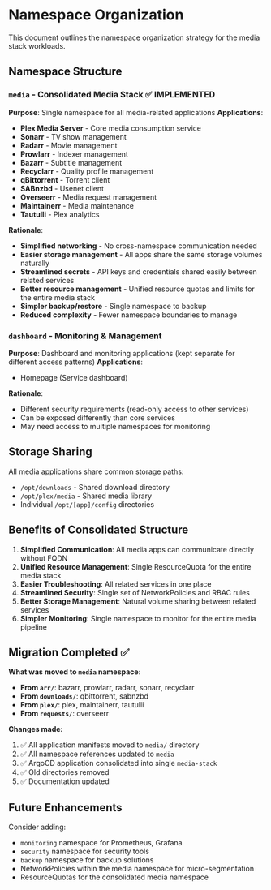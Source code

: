 # Namespace Organization

This document outlines the namespace organization strategy for the media stack workloads.

## Namespace Structure

### `media` - Consolidated Media Stack ✅ **IMPLEMENTED**

**Purpose**: Single namespace for all media-related applications
**Applications**:
- **Plex Media Server** - Core media consumption service
- **Sonarr** - TV show management
- **Radarr** - Movie management  
- **Prowlarr** - Indexer management
- **Bazarr** - Subtitle management
- **Recyclarr** - Quality profile management
- **qBittorrent** - Torrent client
- **SABnzbd** - Usenet client
- **Overseerr** - Media request management
- **Maintainerr** - Media maintenance
- **Tautulli** - Plex analytics

**Rationale**: 
- **Simplified networking** - No cross-namespace communication needed
- **Easier storage management** - All apps share the same storage volumes naturally
- **Streamlined secrets** - API keys and credentials shared easily between related services  
- **Better resource management** - Unified resource quotas and limits for the entire media stack
- **Simpler backup/restore** - Single namespace to backup
- **Reduced complexity** - Fewer namespace boundaries to manage

### `dashboard` - Monitoring & Management
**Purpose**: Dashboard and monitoring applications (kept separate for different access patterns)
**Applications**:
- Homepage (Service dashboard)

**Rationale**:
- Different security requirements (read-only access to other services)
- Can be exposed differently than core services
- May need access to multiple namespaces for monitoring

## Storage Sharing
All media applications share common storage paths:
- `/opt/downloads` - Shared download directory
- `/opt/plex/media` - Shared media library  
- Individual `/opt/[app]/config` directories

## Benefits of Consolidated Structure

1. **Simplified Communication**: All media apps can communicate directly without FQDN
2. **Unified Resource Management**: Single ResourceQuota for the entire media stack
3. **Easier Troubleshooting**: All related services in one place
4. **Streamlined Security**: Single set of NetworkPolicies and RBAC rules
5. **Better Storage Management**: Natural volume sharing between related services
6. **Simpler Monitoring**: Single namespace to monitor for the entire media pipeline

## Migration Completed ✅

**What was moved to `media` namespace:**
- **From `arr/`**: bazarr, prowlarr, radarr, sonarr, recyclarr
- **From `downloads/`**: qbittorrent, sabnzbd  
- **From `plex/`**: plex, maintainerr, tautulli
- **From `requests/`**: overseerr

**Changes made:**
1. ✅ All application manifests moved to `media/` directory
2. ✅ All namespace references updated to `media`
3. ✅ ArgoCD application consolidated into single `media-stack`
4. ✅ Old directories removed
5. ✅ Documentation updated

## Future Enhancements

Consider adding:
- `monitoring` namespace for Prometheus, Grafana
- `security` namespace for security tools  
- `backup` namespace for backup solutions
- NetworkPolicies within the media namespace for micro-segmentation
- ResourceQuotas for the consolidated media namespace
